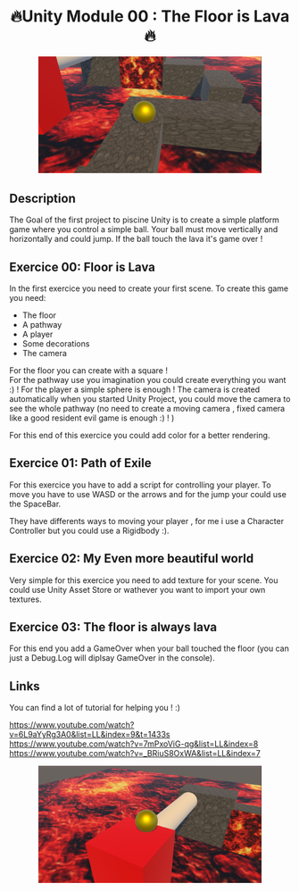 <h1 align="center">🔥Unity Module 00 : The Floor is Lava🔥</h1>

<div align = 'center'>
  <img src="https://github.com/Skellax/42Post-Cursus/blob/main/Unity/unityModule00/Screenshot%20from%202024-07-12%2014-15-20.png" width=400>
  </div>

  <h2>Description</h2>

  The Goal of the first project to piscine Unity is to create a simple platform game where you control a simple ball. Your ball must move  vertically and horizontally and could jump. If the ball touch the lava  it's game over !

<h2>Exercice 00: Floor is Lava</h2>

In the first exercice you need to create your first scene. 
To create this game you need: 
<ul>
  <li>The floor</li>
  <li>A pathway</li>
  <li> A player</li>
  <li>Some decorations</li>
  <li>The camera</li>
</ul>

For the floor you can create with a square !  
For the pathway use you imagination you could create everything you want :) ! 
For the player a simple sphere is enough !
The camera is created automatically when you started Unity Project, you could move the camera to see the whole pathway (no need to create a moving camera , fixed camera like a good resident evil game is enough :) ! ) 

For this end of this exercice you could add color  for a better rendering.

<h2>Exercice 01: Path of Exile </h2>

For this exercice you have to add a script for controlling your player. To move you have to use WASD or the arrows and for the jump  your could use the SpaceBar. 

They have differents ways to moving your player , for me i use a Character Controller but you could use a Rigidbody :). 


<h2>Exercice 02: My Even more beautiful world</h2>

Very simple for this exercice you need to add texture for your scene. You could use Unity Asset Store or wathever you want to import your own textures. 


<h2>Exercice 03: The floor is always lava</h2>

For this end you add a GameOver when your ball touched the floor (you can just a Debug.Log will diplsay GameOver in the console). 

<h2>Links</h2>

You can find a lot of tutorial for helping you ! :) 

https://www.youtube.com/watch?v=6L9aYyRg3A0&list=LL&index=9&t=1433s
https://www.youtube.com/watch?v=7mPxoViG-qg&list=LL&index=8
https://www.youtube.com/watch?v=_BRiuS8OxWA&list=LL&index=7

<div align = 'center'>
  <img src = "https://github.com/Skellax/42Post-Cursus/blob/main/Unity/unityModule00/Screenshot%20from%202024-07-12%2014-15-57.png" width=400>
  
</div>














  


